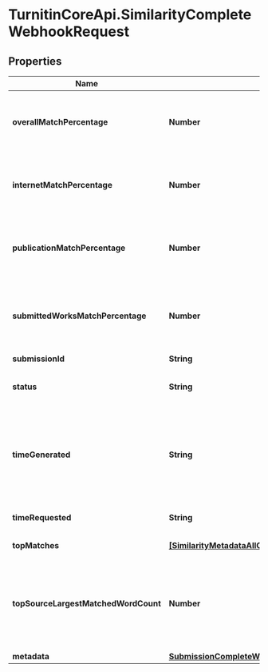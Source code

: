 # TurnitinCoreApi.SimilarityCompleteWebhookRequest

## Properties

Name | Type | Description | Notes
------------ | ------------- | ------------- | -------------
**overallMatchPercentage** | **Number** | Represents the percentage match against all sources | 
**internetMatchPercentage** | **Number** | Represents the percentage match against internet | [optional] 
**publicationMatchPercentage** | **Number** | Represents the percentage match against all publications | [optional] 
**submittedWorksMatchPercentage** | **Number** | Represents the percentage match against all submitted works | [optional] 
**submissionId** | **String** |  | 
**status** | **String** | possible values PENDING, COMPLETE | 
**timeGenerated** | **String** | Time the report finished generating.  If not set the report has not finished generating | 
**timeRequested** | **String** | Time the report was requested | 
**topMatches** | [**[SimilarityMetadataAllOfTopMatches]**](SimilarityMetadataAllOfTopMatches.md) | Top matches | 
**topSourceLargestMatchedWordCount** | **Number** | Largest individual matched word count, 0 if there isn&#39;t a match to this submission. | 
**metadata** | [**SubmissionCompleteWebhookRequestAllOfMetadata**](SubmissionCompleteWebhookRequestAllOfMetadata.md) |  | [optional] 



